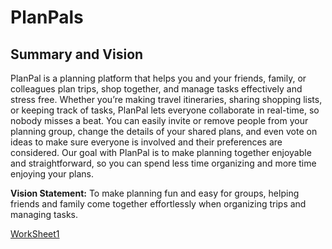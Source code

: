 # PlanPals
## Summary and Vision

PlanPal is a planning platform that helps you and your friends, family, or colleagues plan trips, shop together, and manage tasks effectively and stress free. Whether you’re making travel itineraries, sharing shopping lists, or keeping track of tasks, PlanPal lets everyone collaborate in real-time, so nobody misses a beat. You can easily invite or remove people from your planning group, change the details of your shared plans, and even vote on ideas to make sure everyone is involved and their preferences are considered. Our goal with PlanPal is to make planning together enjoyable and straightforward, so you can spend less time organizing and more time enjoying your plans.

**Vision Statement:** To make planning fun and easy for groups, helping friends and family come together effortlessly when organizing trips and managing tasks.

[WorkSheet1](./worksheet1.md)
